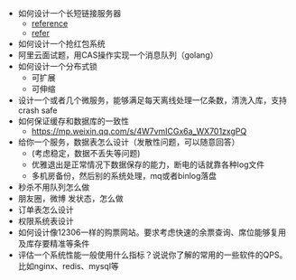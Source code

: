 - 如何设计一个长短链接服务器
  - [reference](https://xie.infoq.cn/article/483fcfbe3f942cb1fa9d9ce20)
  - [refer](https://mp.weixin.qq.com/s/dEeG-xZfKt4FUqaHmj7lWw)
- 如何设计一个抢红包系统
- 阿里云面试题，用CAS操作实现一个消息队列（golang）
- 如何设计一个分布式锁
  - 可扩展
  - 可伸缩
- 设计一个或者几个微服务，能够满足每天离线处理一亿条数，清洗入库，支持crash safe
- 如何保证缓存和数据库的一致性
  - https://mp.weixin.qq.com/s/4W7vmICGx6a_WX701zxgPQ
- 给你一个服务，数据表怎么设计（发散性问题，可以随意回答）
  - (考虑稳定，数据不丢失等问题)
  - 优雅退出是正常情况下数据保存的能力，断电的话就靠各种log文件
  - 多机房备份，然后别的系统处理，mq或者binlog落盘
- 秒杀不用队列怎么做
- 朋友圈，微博 发状态，怎么做
- 订单表怎么设计
- 权限系统表设计
- 如何设计像12306一样的购票网站。要求考虑快速的余票查询、席位能够复用及库存要精准等条件
- 评估一个系统性能一般使用什么指标？说说你了解的常用的一些软件的QPS。比如nginx、redis、mysql等
  
  